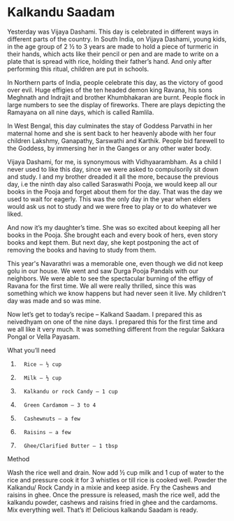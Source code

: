 # Kalkandu Saadam

Yesterday was Vijaya Dashami. This day is celebrated in different ways in different parts of the country. In South India, on Vijaya Dashami, young kids, in the age group of 2 ½ to 3 years are made to hold a piece of turmeric in their hands, which acts like their pencil or pen and are made to write on a plate that is spread with rice, holding their father’s hand. And only after performing this ritual, children are put in schools.

In Northern parts of India, people celebrate this day, as the victory of good over evil. Huge effigies of the ten headed demon king Ravana, his sons Meghnath and Indrajit and brother Khumbhakaran are burnt. People flock in large numbers to see the display of fireworks. There are plays depicting the Ramayana on all nine days, which is called Ramlila.

In West Bengal, this day culminates the stay of Goddess Parvathi in her maternal home and she is sent back to her heavenly abode with her four children Lakshmy, Ganapathy, Sarswathi and Karthik. People bid farewell to the Goddess, by immersing her in the Ganges or any other water body.

Vijaya Dashami, for me, is synonymous with Vidhyaarambham. As a child I never used to like this day, since we were asked to compulsorily sit down and study. I and my brother dreaded it all the more, because the previous day, i.e the ninth day also called Saraswathi Pooja, we would keep all our books in the Pooja and forget about them for the day. That was the day we used to wait for eagerly. This was the only day in the year when elders would ask us not to study and we were free to play or to do whatever we liked.

And now it’s my daughter’s time. She was so excited about keeping all her books in the Pooja. She brought each and every book of hers, even story books and kept them. But next day, she kept postponing the act of removing the books and having to study from them.

This year's Navarathri was a memorable one, even though we did not keep golu in our house. We went and saw Durga Pooja Pandals with our neighbors. We were able to see the spectacular burning of the effigy of Ravana for the first time. We all were really thrilled, since this was something which we know happens but had never seen it live. My children't day was made and so was mine.



Now let’s get to today’s recipe – Kalkand Saadam. I prepared this as neivedhyam on one of the nine days. I prepared this for the first time and we all like it very much. It was something different from the regular Sakkara Pongal or Vella Payasam.

What you’ll need

1.       Rice – ½ cup
2.       Milk – ½ cup
3.       Kalkandu or rock Candy – 1 cup
4.       Green Cardamom – 3 to 4
5.       Cashewnuts – a few
6.       Raisins – a few
7.       Ghee/Clarified Butter – 1 tbsp

Method

Wash the rice well and drain. Now add ½ cup milk and 1 cup of water to the rice and pressure cook it for 3 whistles or till rice is cooked well.
Powder the Kalkandu/ Rock Candy in a mixie and keep aside.
Fry the Cashews and raisins in ghee.
Once the pressure is released, mash the rice well, add the kalkandu powder, cashews and raisins fried in ghee and the cardamoms. Mix everything well.
That’s it! Delicious kalkandu Saadam is ready.